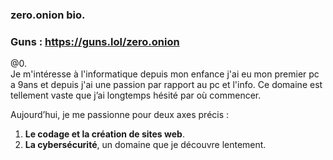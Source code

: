 ### zero.onion bio.
### Guns : https://guns.lol/zero.onion

@0.  
Je m'intéresse à l'informatique depuis mon enfance j'ai eu mon premier pc a 9ans et depuis j'ai une passion par rapport au pc et l'info. 
Ce domaine est tellement vaste que j’ai longtemps hésité par où commencer.  

Aujourd’hui, je me passionne pour deux axes précis :  
1. **Le codage et la création de sites web**.  
2. **La cybersécurité**, un domaine que je découvre lentement.

<!---
zeroavenir/zeroavenir is a ✨ special ✨ repository because its `README.md` (this file) appears on your GitHub profile.
You can click the Preview link to take a look at your changes.
--->
